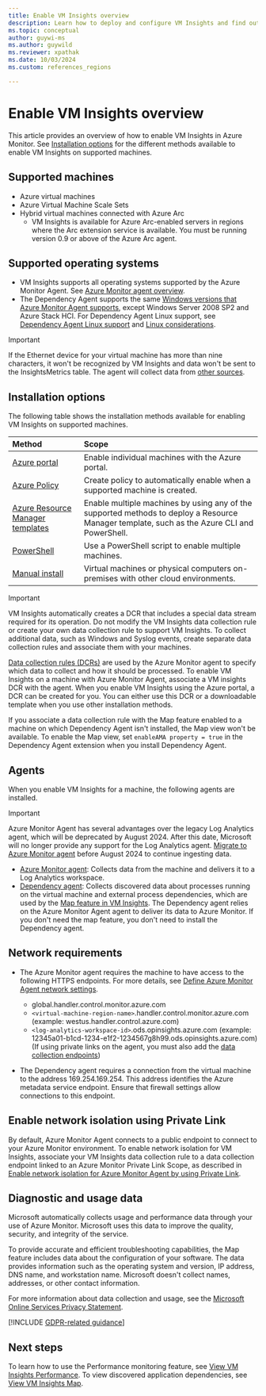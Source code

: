 ```yaml
---
title: Enable VM Insights overview
description: Learn how to deploy and configure VM Insights and find out about the system requirements.
ms.topic: conceptual
author: guywi-ms
ms.author: guywild
ms.reviewer: xpathak
ms.date: 10/03/2024
ms.custom: references_regions

---
```


# Enable VM Insights overview

This article provides an overview of how to enable VM Insights in Azure Monitor. See [Installation options](#installation-options) for the different methods available to enable VM Insights on supported machines.

## Supported machines

- Azure virtual machines
- Azure Virtual Machine Scale Sets
- Hybrid virtual machines connected with Azure Arc
  - VM Insights is available for Azure Arc-enabled servers in regions where the Arc extension service is available. You must be running version 0.9 or above of the Azure Arc agent.

## Supported operating systems

- VM Insights supports all operating systems supported by the Azure Monitor Agent. See [Azure Monitor agent overview](../agents/agents-overview.md#supported-operating-systems).
- The Dependency Agent supports the same [Windows versions that Azure Monitor Agent supports](../agents/agents-overview.md#supported-operating-systems), except Windows Server 2008 SP2 and Azure Stack HCI. For Dependency Agent Linux support, see [Dependency Agent Linux support](../vm/vminsights-dependency-agent-maintenance.md#dependency-agent-requirements) and [Linux considerations](./vminsights-dependency-agent-maintenance.md#linux-considerations).

> [!IMPORTANT]
> If the Ethernet device for your virtual machine has more than nine characters, it won't be recognized by VM Insights and data won't be sent to the InsightsMetrics table. The agent will collect data from [other sources](../agents/agent-data-sources.md).

## Installation options

The following table shows the installation methods available for enabling VM Insights on supported machines.

| Method | Scope |
|:---|:---|
| [Azure portal](vminsights-enable-portal.md) | Enable individual machines with the Azure portal. |
| [Azure Policy](vminsights-enable-policy.md) | Create policy to automatically enable when a supported machine is created. |
| [Azure Resource Manager templates](../vm/vminsights-enable-resource-manager.md) | Enable multiple machines by using any of the supported methods to deploy a Resource Manager template, such as the Azure CLI and PowerShell. |
| [PowerShell](vminsights-enable-powershell.md) | Use a PowerShell script to enable multiple machines. |
| [Manual install](vminsights-enable-hybrid.md) | Virtual machines or physical computers on-premises with other cloud environments.|

> [!IMPORTANT]
> VM Insights automatically creates a DCR that includes a special data stream required for its operation. Do not modify the VM Insights data collection rule or create your own data collection rule to support VM Insights. To collect additional data, such as Windows and Syslog events, create separate data collection rules and associate them with your machines.

[Data collection rules (DCRs)](../essentials/data-collection-rule-overview.md) are used by the Azure Monitor agent to specify which data to collect and how it should be processed. To enable VM Insights on a machine with Azure Monitor Agent, associate a VM insights DCR with the agent. When you enable VM Insights using the Azure portal, a DCR can be created for you. You can either use this DCR or a downloadable template when you use other installation methods. 

If you associate a data collection rule with the Map feature enabled to a machine on which Dependency Agent isn't installed, the Map view won't be available. To enable the Map view, set `enableAMA property = true` in the Dependency Agent extension when you install Dependency Agent.



## Agents

When you enable VM Insights for a machine, the following agents are installed. 

> [!IMPORTANT]
> Azure Monitor Agent has several advantages over the legacy Log Analytics agent, which will be deprecated by August 2024. After this date, Microsoft will no longer provide any support for the Log Analytics agent. [Migrate to Azure Monitor agent](../agents/azure-monitor-agent-migration.md) before August 2024 to continue ingesting data.


- [Azure Monitor agent](../agents/azure-monitor-agent-overview.md): Collects data from the machine and delivers it to a Log Analytics workspace.
- [Dependency agent](./vminsights-dependency-agent-maintenance.md): Collects discovered data about processes running on the virtual machine and external process dependencies, which are used by the [Map feature in VM Insights](../vm/vminsights-maps.md). The Dependency agent relies on the Azure Monitor Agent agent to deliver its data to Azure Monitor. If you don't need the map feature, you don't need to install the Dependency agent.

## Network requirements

- The Azure Monitor agent requires the machine to have access to the following HTTPS endpoints. For more details, see [Define Azure Monitor Agent network settings](../agents/azure-monitor-agent-data-collection-endpoint.md).
	- global.handler.control.monitor.azure.com
	- `<virtual-machine-region-name>`.handler.control.monitor.azure.com (example: westus.handler.control.azure.com)
	- `<log-analytics-workspace-id>`.ods.opinsights.azure.com (example: 12345a01-b1cd-1234-e1f2-1234567g8h99.ods.opinsights.azure.com)
    (If using private links on the agent, you must also add the [data collection endpoints](../essentials/data-collection-endpoint-overview.md#components-of-a-dce))

- The Dependency agent requires a connection from the virtual machine to the address 169.254.169.254. This address identifies the Azure metadata service endpoint. Ensure that firewall settings allow connections to this endpoint.

## Enable network isolation using Private Link

By default, Azure Monitor Agent connects to a public endpoint to connect to your Azure Monitor environment. To enable network isolation for VM Insights, associate your VM Insights data collection rule to a data collection endpoint linked to an Azure Monitor Private Link Scope, as described in [Enable network isolation for Azure Monitor Agent by using Private Link](../agents/azure-monitor-agent-private-link.md).


## Diagnostic and usage data

Microsoft automatically collects usage and performance data through your use of Azure Monitor. Microsoft uses this data to improve the quality, security, and integrity of the service.

To provide accurate and efficient troubleshooting capabilities, the Map feature includes data about the configuration of your software. The data provides information such as the operating system and version, IP address, DNS name, and workstation name. Microsoft doesn't collect names, addresses, or other contact information.

For more information about data collection and usage, see the [Microsoft Online Services Privacy Statement](https://go.microsoft.com/fwlink/?LinkId=512132).

[!INCLUDE [GDPR-related guidance](~/reusable-content/ce-skilling/azure/includes/gdpr-dsr-and-stp-note.md)]

## Next steps

To learn how to use the Performance monitoring feature, see [View VM Insights Performance](../vm/vminsights-performance.md). To view discovered application dependencies, see [View VM Insights Map](../vm/vminsights-maps.md).
